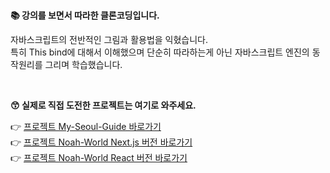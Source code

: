 <br/>

**📚 강의를 보면서 따라한 클론코딩입니다.**

자바스크립트의 전반적인 그림과 활용법을 익혔습니다. <br/>
특히 This bind에 대해서 이해했으며 단순히 따라하는게 아닌 자바스크립트 엔진의 동작원리를 그리며 학습했습니다.

<br/>

**😙 실제로 직접 도전한 프로젝트는 여기로 와주세요.**

👉 [프로젝트 My-Seoul-Guide 바로가기](https://github.com/noah071610/My-Seoul-Guide)<br/>
👉 [프로젝트 Noah-World Next.js 버전 바로가기](https://github.com/noah071610/Next_Noahworld)<br/>
👉 [프로젝트 Noah-World React 버전 바로가기](https://github.com/noah071610/Next_Noahworld)

<br/><br/><br/><br/>
